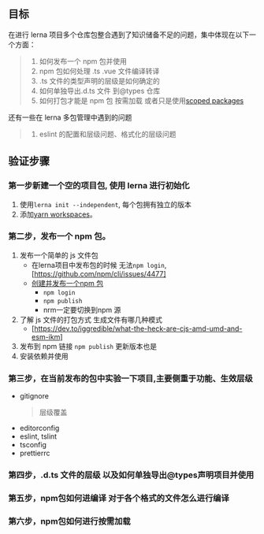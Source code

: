 ## 目标

在进行 lerna 项目多个仓库包整合遇到了知识储备不足的问题，集中体现在以下一个方面：

> 1. 如何发布一个 npm 包并使用
> 2. npm 包如何处理 .ts .vue 文件编译转译
> 3. .ts 文件的类型声明的层级是如何确定的
> 4. 如何单独导出.d.ts 文件 到@types 仓库
> 5. 如何打包才能是 npm 包 按需加载 或者只是使用[scoped packages](https://docs.npmjs.com/misc/scope)

还有一些在 lerna 多包管理中遇到的问题

> 1. eslint 的配置和层级问题、格式化的层级问题

## 验证步骤

### 第一步新建一个空的项目包, 使用 lerna 进行初始化

1. 使用`lerna init --independent`, 每个包拥有独立的版本
2. 添加[yarn workspaces](https://classic.yarnpkg.com/en/docs/workspaces/)。

### 第二步，发布一个 npm 包。

1. 发布一个简单的 js 文件包
    - 在lerna项目中发布包的时候 无法`npm login`,[https://github.com/npm/cli/issues/4477]
    - [创建并发布一个npm 包](https://juejin.cn/post/6987695534504935438)
        - `npm login`
        - `npm publish`
        - nrm一定要切换到npm 源
2. 了解 js 文件的打包方式 生成文件有哪几种模式
    - [https://dev.to/iggredible/what-the-heck-are-cjs-amd-umd-and-esm-ikm]
3. 发布到 npm 链接
    `npm publish` 更新版本也是
4. 安装依赖并使用

### 第三步，在当前发布的包中实验一下项目,主要侧重于功能、生效层级
- gitignore
    > 层级覆盖
- editorconfig
- eslint, tslint
- tsconfig
- prettierrc

### 第四步，.d.ts 文件的层级  以及如何单独导出@types声明项目并使用

### 第五步，npm包如何进编译  对于各个格式的文件怎么进行编译

### 第六步，npm包如何进行按需加载

